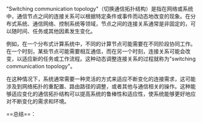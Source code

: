 "Switching communication topology"（切换通信拓扑结构）是指在网络或系统中，通信节点之间的连接关系可以根据特定条件或事件而动态地改变的现象。在分布式系统、通信网络、控制系统等领域，节点之间的连接关系通常是非固定的，可以随时间、任务或其他因素发生变化。

例如，在一个分布式计算系统中，不同的计算节点可能需要在不同阶段协同工作。在一个时刻，某些节点可能需要相互通信，而在另一个时刻，连接关系可能会改变，以适应新的任务或工作流程。这种动态调整连接关系的过程就称为"switching communication topology"。

在这种情况下，系统通常需要一种灵活的方式来适应不断变化的连接需求，这可能涉及到网络拓扑的重配置、路由路径的调整，或者其他与通信相关的操作。这种能够适应变化的通信拓扑结构可以提高系统的鲁棒性和适应性，使系统能够更好地应对不断变化的需求和环境。

==总结==：